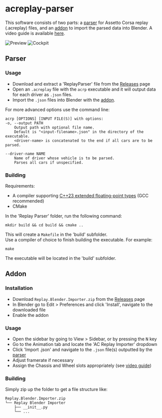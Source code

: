 # acreplay-parser
This software consists of two parts: a [parser](#parser) for Assetto Corsa replay (.acreplay) files, and an [addon](#addon) to import the parsed data into Blender.
A video guide is available [here](https://youtube.com/watch?v=ZBwSbNptEmM).

![Preview](https://github.com/abchouhan/acreplay-parser/assets/21346078/a9b80a66-d797-4846-9450-b21c15aa8d82)
![Cockpit](https://github.com/abchouhan/acreplay-parser/assets/21346078/0fc20366-2266-4adc-a2c3-939e418b9602)

## Parser
### Usage
- Download and extract a 'ReplayParser' file from the [Releases](https://github.com/abchouhan/acreplay-parser/releases) page
- Open an `.acreplay` file with the `acrp` executable and it will output data for each driver as `.json` files.
- Import the `.json` files into Blender with the [addon](#addon).

For more advanced options use the command line:
```
acrp [OPTIONS] [INPUT FILE(S)] with options:
-o, --output PATH
    Output path with optional file name.
    Default is "<input-filename>.json" in the directory of the executable.
    <driver-name> is concatenated to the end if all cars are to be parsed.

--driver-name NAME
    Name of driver whose vehicle is to be parsed.
    Parses all cars if unspecified.
```
### Building
Requirements:
- A compiler supporting [C++23 extended floating-point types](https://en.cppreference.com/w/cpp/types/floating-point) (GCC recommended)
- CMake

In the 'Replay Parser' folder, run the following command:
```
mkdir build && cd build && cmake ..
```
This will create a `Makefile` in the 'build' subfolder.
<br>
Use a compiler of choice to finish building the executable. For example:
```
make
```
The executable will be located in the 'build' subfolder.

## Addon
### Installation
- Download `Replay.Blender.Importer.zip` from the [Releases](https://github.com/abchouhan/acreplay-parser/releases) page
- In Blender go to Edit > Preferences and click 'Install', navigate to the downloaded file
- Enable the addon

### Usage
- Open the sidebar by going to View > Sidebar, or by pressing the <kbd>N</kbd> key
- Go to the Animation tab and locate the 'AC Replay Importer' dropdown
- Click 'Import .json' and navigate to the `.json` file(s) outputted by the [parser](#parser)
- Adjust framerate if necessary
- Assign the Chassis and Wheel slots appropriately (see [video guide](https://youtube.com/watch?v=ZBwSbNptEmM))

### Building
Simply zip up the folder to get a file structure like:
```
Replay.Blender.Importer.zip
└── Replay Blender Importer
    ├── __init__.py
    └── ...
```
